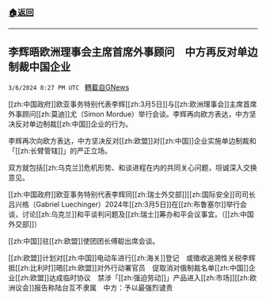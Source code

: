 ###  [:house:返回](README.md)
---


## 李辉晤欧洲理事会主席首席外事顾问　中方再反对单边制裁中国企业
`3/6/2024 8:27 PM UTC ` [轉載自GNews](https://gnews.org/articles/2371645)

[[zh:中国政府]]欧亚事务特别代表李辉[[zh:3月5日]]与[[zh:欧洲理事会]]主席首席外事顾问[[zh:莫迪]]尤（Simon Mordue）举行会谈。李辉再向欧方表达，中方坚决反对单边制裁[[zh:中国]]企业的行为。

李辉再次向欧方表达，中方坚决反对[[zh:欧盟]]对[[zh:中国]]企业实施单边制裁和「[[zh:长臂管辖]]」的严正立场。

双方就包括[[zh:乌克兰]]危机形势、和谈进程在内的共同关心问题，坦诚深入交换意见。

[[zh:中国政府]]欧亚事务特别代表李辉同[[zh:瑞士外交部]][[zh:国际安全]]司司长吕兴格（Gabriel Luechinger）2024年[[zh:3月5日]]在[[zh:布鲁塞尔]]举行会谈，讨论[[zh:乌克兰]]和平谈判问题及[[zh:瑞士]]筹办和平会议事宜。（[[zh:中国外交部]]）

[[zh:中国]]驻[[zh:欧盟]]使团团长傅聪出席会谈。

[[zh:欧盟]]计划对[[zh:中国]]电动车进行[[zh:海关]]登记　或徵收追溯性关税李辉抵[[zh:比利时]]晤[[zh:欧盟]]对外行动署官员　促取消对俄制裁名单[[zh:中国]]企业[[zh:欧盟]]达成临时协议　禁涉「[[zh:强迫劳动]]」产品进入[[zh:市场]][[zh:欧洲议会]]报告称陆台互不隶属　中方：予以最强烈谴责
